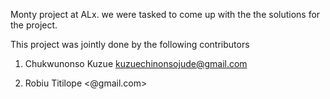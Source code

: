 Monty project at ALx. we were tasked to come up with the the solutions for the project.

This project was jointly done by the following contributors

1. Chukwunonso Kuzue <kuzuechinonsojude@gmail.com>

2. Robiu Titilope <@gmail.com>

